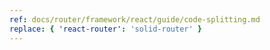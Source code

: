 ```yaml
---
ref: docs/router/framework/react/guide/code-splitting.md
replace: { 'react-router': 'solid-router' }
---
```

